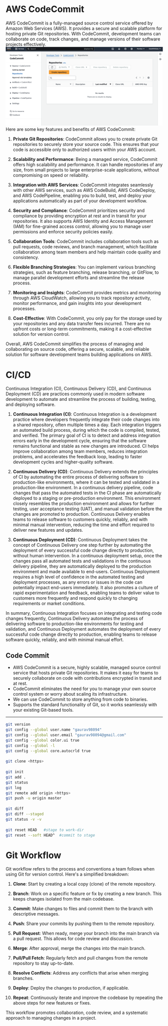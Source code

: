 # AWS CodeCommit


AWS CodeCommit is a fully-managed source control service offered by Amazon Web Services (AWS). It provides a secure and scalable platform for hosting private Git repositories. With CodeCommit, development teams can collaborate on code, track changes, and manage versions of their software projects effectively.
![alt text](image1.png)
Here are some key features and benefits of AWS CodeCommit:

1. **Private Git Repositories**: CodeCommit allows you to create private Git repositories to securely store your source code. This ensures that your code is accessible only to authorized users within your AWS account.

2. **Scalability and Performance**: Being a managed service, CodeCommit offers high scalability and performance. It can handle repositories of any size, from small projects to large enterprise-scale applications, without compromising on speed or reliability.

3. **Integration with AWS Services**: CodeCommit integrates seamlessly with other AWS services, such as AWS CodeBuild, AWS CodeDeploy, and AWS CodePipeline, enabling you to build, test, and deploy your applications automatically as part of your development workflow.

4. **Security and Compliance**: CodeCommit prioritizes security and compliance by providing encryption at rest and in transit for your repositories. It also supports AWS Identity and Access Management (IAM) for fine-grained access control, allowing you to manage user permissions and enforce security policies easily.

5. **Collaboration Tools**: CodeCommit includes collaboration tools such as pull requests, code reviews, and branch management, which facilitate collaboration among team members and help maintain code quality and consistency.

6. **Flexible Branching Strategies**: You can implement various branching strategies, such as feature branching, release branching, or GitFlow, to manage parallel development efforts and streamline the release process.

7. **Monitoring and Insights**: CodeCommit provides metrics and monitoring through AWS CloudWatch, allowing you to track repository activity, monitor performance, and gain insights into your development processes.

8. **Cost-Effective**: With CodeCommit, you only pay for the storage used by your repositories and any data transfer fees incurred. There are no upfront costs or long-term commitments, making it a cost-effective solution for version control.

Overall, AWS CodeCommit simplifies the process of managing and collaborating on source code, offering a secure, scalable, and reliable solution for software development teams building applications on AWS.

# CI/CD
Continuous Integration (CI), Continuous Delivery (CD), and Continuous Deployment (CD) are practices commonly used in modern software development to automate and streamline the process of building, testing, and deploying software.

1. **Continuous Integration (CI)**:
Continuous Integration is a development practice where developers frequently integrate their code changes into a shared repository, often multiple times a day. Each integration triggers an automated build process, during which the code is compiled, tested, and verified. The primary goal of CI is to detect and address integration errors early in the development cycle, ensuring that the software remains functional and stable as new changes are introduced. CI helps improve collaboration among team members, reduces integration problems, and accelerates the feedback loop, leading to faster development cycles and higher-quality software.

2. **Continuous Delivery (CD)**:
Continuous Delivery extends the principles of CI by automating the entire process of delivering software to production-like environments, where it can be tested and validated in a production-like environment. In a continuous delivery pipeline, code changes that pass the automated tests in the CI phase are automatically deployed to a staging or pre-production environment. This environment closely resembles the production environment and allows for further testing, user acceptance testing (UAT), and manual validation before the changes are promoted to production. Continuous Delivery enables teams to release software to customers quickly, reliably, and with minimal manual intervention, reducing the time and effort required to deliver new features and updates.

3. **Continuous Deployment (CD)**:
Continuous Deployment takes the concept of Continuous Delivery one step further by automating the deployment of every successful code change directly to production, without human intervention. In a continuous deployment setup, once the changes pass all automated tests and validations in the continuous delivery pipeline, they are automatically deployed to the production environment and made available to end-users. Continuous Deployment requires a high level of confidence in the automated testing and deployment processes, as any errors or issues in the code can potentially impact end-users immediately. It also promotes a culture of rapid experimentation and feedback, enabling teams to deliver value to customers more frequently and respond quickly to changing requirements or market conditions.

In summary, Continuous Integration focuses on integrating and testing code changes frequently, Continuous Delivery automates the process of delivering software to production-like environments for testing and validation, and Continuous Deployment automates the deployment of every successful code change directly to production, enabling teams to release software quickly, reliably, and with minimal manual effort.


## Code Commit
- AWS CodeCommit is a secure, highly scalable, managed
source control service that hosts private Git repositories.
It makes it easy for teams to securely collaborate on code with
contributions encrypted in transit and at rest.
- CodeCommit eliminates the need for you to manage your own
source control system or worry about scaling its infrastructure.
- We can use CodeCommit to store anything from code to
binaries.
- Supports the standard functionality of Git, so it works
seamlessly with your existing Git-based tools.

<hr>

```bash
git version
git config --global user.name "gaurav98094"
git config --global user.email "gaurav98094@gmail.com"
git config --global color.ui true
git config --global -l
git config --global core.autocrld true

git clone <https>

git init
git add .
git status
git log
git remote add origin <https>
git push -u origin master

git diff
git diff --staged
git status -v -v

git reset HEAD   #stage to work-dir
git reset --soft HEAD^  #commit to stage
```

# Git Workflow
Git workflow refers to the process and conventions a team follows when using Git for version control. Here's a simplified breakdown:

1. **Clone**: Start by creating a local copy (clone) of the remote repository.
  
2. **Branch**: Work on a specific feature or fix by creating a new branch. This keeps changes isolated from the main codebase.

3. **Commit**: Make changes to files and commit them to the branch with descriptive messages.

4. **Push**: Share your commits by pushing them to the remote repository.

5. **Pull Request**: When ready, merge your branch into the main branch via a pull request. This allows for code review and discussion.

6. **Merge**: After approval, merge the changes into the main branch.

7. **Pull/Pull Fetch**: Regularly fetch and pull changes from the remote repository to stay up-to-date.

8. **Resolve Conflicts**: Address any conflicts that arise when merging branches.

9. **Deploy**: Deploy the changes to production, if applicable.

10. **Repeat**: Continuously iterate and improve the codebase by repeating the above steps for new features or fixes.

This workflow promotes collaboration, code review, and a systematic approach to managing changes in a project.